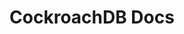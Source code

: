 ---
title: CockroachDB Docs
summary: CockroachDB is the SQL database for building global, scalable cloud services that survive disasters.
# title: Home page
layout: homepage
homepage: true
contribute: false
---